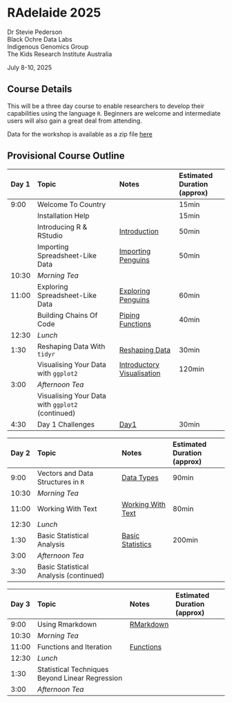 RAdelaide 2025
================
Dr Stevie Pederson  
Black Ochre Data Labs  
Indigenous Genomics Group  
The Kids Research Institute Australia

July 8-10, 2025

## Course Details

This will be a three day course to enable researchers to develop their
capabilities using the language `R`. Beginners are welcome and
intermediate users will also gain a great deal from attending.

Data for the workshop is available as a zip file [here](data.zip)

## Provisional Course Outline

| Day 1 | Topic | Notes | Estimated Duration <br>(approx) |
|:---|:---|:---|:---|
| 9:00 | Welcome To Country |  | 15min |
|  | Installation Help |  | 15min |
|  | Introducing R & RStudio | [Introduction](intro.html) | 50min |
|  | Importing Spreadsheet-Like Data | [Importing Penguins](import.html) | 50min |
| 10:30 | *Morning Tea* |  |  |
| 11:00 | Exploring Spreadsheet-Like Data | [Exploring Penguins](penguins.html) | 60min |
|  | Building Chains Of Code | [Piping Functions](piping_functions.html) | 40min |
| 12:30 | *Lunch* |  |  |
| 1:30 | Reshaping Data With `tidyr` | [Reshaping Data](tidying.html) | 30min |
|  | Visualising Your Data with `ggplot2` | [Introductory Visualisation](intro_vis.html) | 120min |
| 3:00 | *Afternoon Tea* |  |  |
|  | Visualising Your Data with `ggplot2` (continued) |  |  |
| 4:30 | Day 1 Challenges | [Day1](day1.html) | 30min |

| Day 2 | Topic | Notes | Estimated Duration <br>(approx) |
|:---|:---|:---|:---|
| 9:00 | Vectors and Data Structures in `R` | [Data Types](data_types.html) | 90min |
| 10:30 | *Morning Tea* |  |  |
| 11:00 | Working With Text | [Working With Text](text.html) | 80min |
| 12:30 | *Lunch* |  |  |
| 1:30 | Basic Statistical Analysis | [Basic Statistics](basic_stats.html) | 200min |
| 3:00 | *Afternoon Tea* |  |  |
| 3:30 | Basic Statistical Analysis (continued) |  |  |

| Day 3 | Topic | Notes | Estimated Duration <br>(approx) |
|:---|:---|:---|:---|
| 9:00 | Using Rmarkdown | [RMarkdown](rmarkdown.html) |  |
| 10:30 | *Morning Tea* |  |  |
| 11:00 | Functions and Iteration | [Functions](functions.html) |  |
| 12:30 | *Lunch* |  |  |
| 1:30 | Statistical Techniques Beyond Linear Regression |  |  |
| 3:00 | *Afternoon Tea* |  |  |
